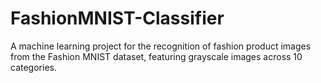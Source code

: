 # FashionMNIST-Classifier
A machine learning project for the recognition of fashion product images from the Fashion MNIST dataset, featuring grayscale images across 10 categories.
